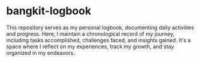 # bangkit-logbook
This repository serves as my personal logbook, documenting daily activities and progress. Here, I maintain a chronological record of my journey, including tasks accomplished, challenges faced, and insights gained. It's a space where I reflect on my experiences, track my growth, and stay organized in my endeavors.
